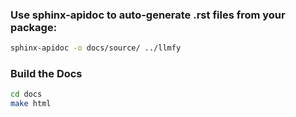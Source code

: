 ### Use sphinx-apidoc to auto-generate .rst files from your package:
```sh
sphinx-apidoc -o docs/source/ ../llmfy
```

### Build the Docs
```sh
cd docs
make html
```
